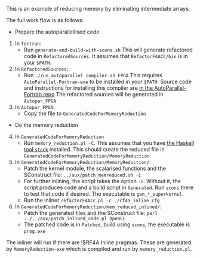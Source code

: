 This is an example of reducing memory by eliminating intermediate arrays.

The full work flow is as follows:
* Prepare the autoparallellised code
1. In `fortran`: 
    - Run  `generate-and-build-with-scons.sh`
    This will generate refactored code in `RefactoredSources`.
    It assumes that `RefactorF4ACC/bin` is in your `$PATH`.
2. In `RefactoredSources`:
    - Run `./run_autoparallel_compiler.sh FPGA`
    This requires `AutoParallel-Fortran-exe` to be installed in your `$PATH`. 
    Source code and instructions for installing this compiler are [in the AutoParallel-Fortran repo](https://github.com/wimvanderbauwhede/AutoParallel-Fortran)
    The refactored sources will be generated in `Autopar_FPGA`
3. In `Autopar_FPGA`:
    - Copy the file to `GeneratedCodeForMemoryReduction`
* Do the memory reduction 
4. In  `GeneratedCodeForMemoryReduction`
    - Run `memory_reduction.pl -C`. 
    This assumes that you have [the Haskell tool `stack`](https://docs.haskellstack.org/en/stable/README/) installed.
    This should create the reduced file in `GeneratedCodeForMemoryReduction/MemoryReduction`
5. In `GeneratedCodeForMemoryReduction/MemoryReduction/`:
    - Patch the kernel module, the scalarised functions and the SConstruct file:
        `../aux/patch_memreduced.sh -i`
    - For further inlining, the script takes the option `-i`. Without it, the script produces code and a build script in `Generated`. Run `scons` there to test that code if desired. The executable is  `gen_*_superkernel`.
    - Run the inliner
    `refactorF4Acc.pl -c ./rf4a_inline.cfg`
6. In `GeneratedCodeForMemoryReduction/mem_reduced_inlined/`:
    - Patch the generated files and the SConstruct file:
    `perl ../../aux/patch_inlined_code.pl OpenCL`
    - The patched code is in `Patched`, build using `scons`, the executable is `prog.exe`
    
The inliner will run if there are !$RF4A Inline pragmas. These are generated by `MemoryReduction-exe` which is compiled and run by `memory_reduction.pl`. 


